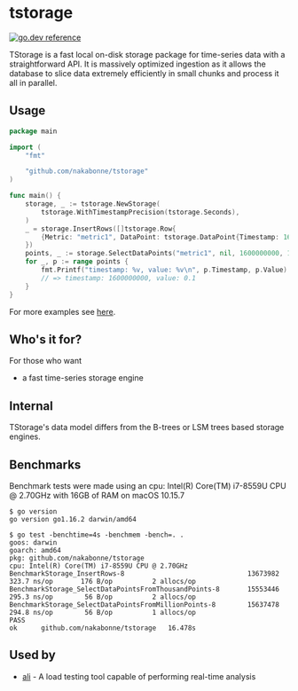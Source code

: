 # tstorage
[![go.dev reference](https://img.shields.io/badge/go.dev-reference-007d9c?logo=go&logoColor=white&style=flat-square)](https://pkg.go.dev/mod/github.com/nakabonne/tstorage?tab=packages)

TStorage is a fast local on-disk storage package for time-series data with a straightforward API.
It is massively optimized ingestion as it allows the database to slice data extremely efficiently in small chunks and process it all in parallel.

## Usage

```go
package main

import (
	"fmt"

	"github.com/nakabonne/tstorage"
)

func main() {
	storage, _ := tstorage.NewStorage(
		tstorage.WithTimestampPrecision(tstorage.Seconds),
	)
	_ = storage.InsertRows([]tstorage.Row{
		{Metric: "metric1", DataPoint: tstorage.DataPoint{Timestamp: 1600000000, Value: 0.1}},
	})
	points, _ := storage.SelectDataPoints("metric1", nil, 1600000000, 1600000001)
	for _, p := range points {
		fmt.Printf("timestamp: %v, value: %v\n", p.Timestamp, p.Value)
		// => timestamp: 1600000000, value: 0.1
	}
}
```

For more examples see [here](https://pkg.go.dev/github.com/nakabonne/tstorage#pkg-examples).

## Who's it for?
For those who want
- a fast time-series storage engine

## Internal
TStorage's data model differs from the B-trees or LSM trees based storage engines.

## Benchmarks
Benchmark tests were made using an cpu: Intel(R) Core(TM) i7-8559U CPU @ 2.70GHz with 16GB of RAM on macOS 10.15.7

```
$ go version
go version go1.16.2 darwin/amd64

$ go test -benchtime=4s -benchmem -bench=. .
goos: darwin
goarch: amd64
pkg: github.com/nakabonne/tstorage
cpu: Intel(R) Core(TM) i7-8559U CPU @ 2.70GHz
BenchmarkStorage_InsertRows-8                           	13673982	       323.7 ns/op	     176 B/op	       2 allocs/op
BenchmarkStorage_SelectDataPointsFromThousandPoints-8   	15553446	       295.3 ns/op	      56 B/op	       2 allocs/op
BenchmarkStorage_SelectDataPointsFromMillionPoints-8    	15637478	       294.8 ns/op	      56 B/op	       1 allocs/op
PASS
ok  	github.com/nakabonne/tstorage	16.478s
```

## Used by
- [ali](https://github.com/nakabonne/ali) - A load testing tool capable of performing real-time analysis
